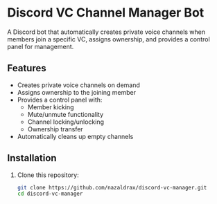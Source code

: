 # Discord VC Channel Manager Bot

A Discord bot that automatically creates private voice channels when members join a specific VC, assigns ownership, and provides a control panel for management.

## Features

- Creates private voice channels on demand
- Assigns ownership to the joining member
- Provides a control panel with:
  - Member kicking
  - Mute/unmute functionality
  - Channel locking/unlocking
  - Ownership transfer
- Automatically cleans up empty channels

## Installation

1. Clone this repository:
   ```bash
   git clone https://github.com/nazaldrax/discord-vc-manager.git
   cd discord-vc-manager
